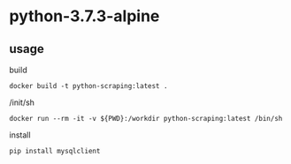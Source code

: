 # python-3.7.3-alpine

## usage

build
```
docker build -t python-scraping:latest .
```

/init/sh
```
docker run --rm -it -v ${PWD}:/workdir python-scraping:latest /bin/sh
```

install
```
pip install mysqlclient
```
